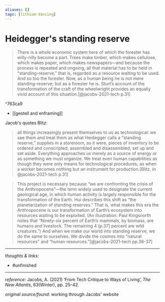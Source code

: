 ```yaml
---
aliases: []
tags: [lithium-dancing]
---
```


# Heidegger's standing reserve

> There is a whole economic system here of which the forester has willy-nilly become a part. Trees make timber, which makes cellulose, which makes paper, which makes newspapers—and because the process is repeated and ongoing, all that material has to be held in “standing-reserve,” that is, regarded as a resource waiting to be used. And so too the forester. Now, as a human being he is not mere standing-reserve; but as a forester he is. Sturt’s account of the transformation of the craft of the wheelwright provides an equally vivid account of this situation.[@jacobs-2021-tech p.31]

^763ca9

- [[gestell and enframing]]

Jacob's quotes Blitz:

> all things increasingly present themselves to us as technological: we see them and treat them as what Heidegger calls a “standing reserve,” supplies in a storeroom, as it were, pieces of inventory to be ordered and conscripted, assembled and disassembled, set up and set aside. Everything approaches us merely as a source of energy or as something we must organize. We treat even human capabilities as though they were only means for technological procedures, as when a worker becomes nothing but an instrument for production.[Blitz, in @jacobs-2021-tech p.31]

> This project is necessary because “we are confronting the crisis of the Anthropocene”—the term widely used to designate the current geological age, in which human activity is largely responsible for the transformation of the Earth. Hui describes this shift as “the planetarization of standing reserves.” That is, what makes this era the Anthropocene is our transformation of Earth’s ecosystem into resources waiting to be exploited. (An illustration: Paul Kingsnorth notes that “Ninety-six percent of Earth’s mammals, by biomass, are humans and livestock. The remaining 4 [p.37] percent are wild creatures.”) And when we make our world into standing reserve, we do the same to ourselves. We divide the cosmos into “natural resources” and “human resources.”[@jacobs-2021-tech pp.36-37]



---

_thoughts & links:_



- #unfinished 

---

_reference:_ Jacobs, A. (2021) ‘From Tech Critique to Ways of Living’, _The New Atlantis_, 63(Winter), pp. 25–42.

_original source/found:_ working through Jacobs' website